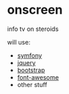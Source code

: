 onscreen
==========

info tv on steroids

will use:
* [symfony](http://symfony.com)
* [jquery](http://jquery.com)
* [bootstrap](http://twitter.github.com/bootstrap/)
* [font-awesome](http://fortawesome.github.com/Font-Awesome/)
* other stuff
